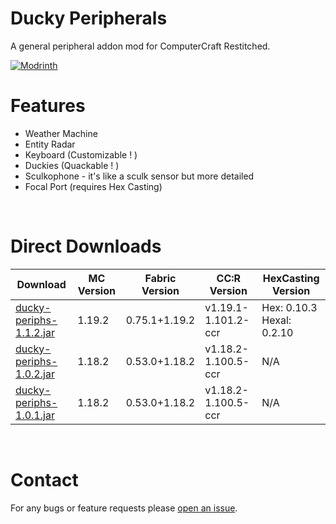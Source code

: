 # Ducky Peripherals
A general peripheral addon mod for ComputerCraft Restitched.

[![Modrinth](https://github.com/modrinth/art/blob/main/Branding/Badge/badge-dark.svg)](https://modrinth.com/mod/ducky-periphs)

# Features
- Weather Machine 
- Entity Radar
- Keyboard (Customizable ! )
- Duckies (Quackable ! )
- Sculkophone - it's like a sculk sensor but more detailed
- Focal Port (requires Hex Casting)

<br>

# Direct Downloads

| Download | MC Version | Fabric Version | CC:R Version | HexCasting Version |
| --- | --- | --- | --- | --- |
| [ducky-periphs-1.1.2.jar](https://github.com/SamsTheNerd/ducky-periphs/blob/main/Releases/ducky-periphs-1.1.2.jar) | 1.19.2 | 0.75.1+1.19.2 | v1.19.1-1.101.2-ccr | Hex: 0.10.3 <br> Hexal: 0.2.10
| [ducky-periphs-1.0.2.jar](https://github.com/SamsTheNerd/ducky-periphs/blob/main/Releases/ducky-periphs-1.0.2.jar) | 1.18.2 | 0.53.0+1.18.2 | v1.18.2-1.100.5-ccr | N/A
| [ducky-periphs-1.0.1.jar](https://github.com/SamsTheNerd/ducky-periphs/blob/main/Releases/ducky-periphs-1.0.1.jar) | 1.18.2 | 0.53.0+1.18.2 | v1.18.2-1.100.5-ccr | N/A

<br>

# Contact
For any bugs or feature requests please [open an issue](https://github.com/SamsTheNerd/ducky-periphs/issues/new).

